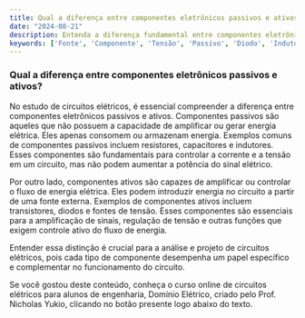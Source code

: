 ```yaml
---
title: Qual a diferença entre componentes eletrônicos passivos e ativos?
date: "2024-08-21"
description: Entenda a diferença fundamental entre componentes eletrônicos passivos e ativos no contexto de circuitos elétricos.
keywords: ['Fonte', 'Componente', 'Tensão', 'Passivo', 'Diodo', 'Indutor', 'Eletrônico']
---
```


### Qual a diferença entre componentes eletrônicos passivos e ativos?

No estudo de circuitos elétricos, é essencial compreender a diferença entre componentes eletrônicos passivos e ativos. Componentes passivos são aqueles que não possuem a capacidade de amplificar ou gerar energia elétrica. Eles apenas consomem ou armazenam energia. Exemplos comuns de componentes passivos incluem resistores, capacitores e indutores. Esses componentes são fundamentais para controlar a corrente e a tensão em um circuito, mas não podem aumentar a potência do sinal elétrico.

Por outro lado, componentes ativos são capazes de amplificar ou controlar o fluxo de energia elétrica. Eles podem introduzir energia no circuito a partir de uma fonte externa. Exemplos de componentes ativos incluem transistores, diodos e fontes de tensão. Esses componentes são essenciais para a amplificação de sinais, regulação de tensão e outras funções que exigem controle ativo do fluxo de energia.

Entender essa distinção é crucial para a análise e projeto de circuitos elétricos, pois cada tipo de componente desempenha um papel específico e complementar no funcionamento do circuito.

Se você gostou deste conteúdo, conheça o curso online de circuitos elétricos para alunos de engenharia, Domínio Elétrico, criado pelo Prof. Nicholas Yukio, clicando no botão presente logo abaixo do texto.